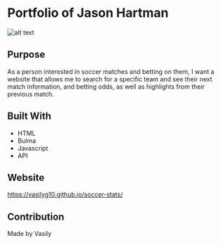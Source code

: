 # Portfolio of Jason Hartman

![alt text](https://github.com/Vasilyg10/soccer-stats/blob/feature/design/assets/images/Read-me-image.jpg)

## Purpose
As a person interested in soccer matches and betting on them, I want a website that allows me to search for a specific team and see their next match information, and betting odds, as well as highlights from their previous match. 


## Built With
* HTML
* Bulma
* Javascript
* API

## Website
https://vasilyg10.github.io/soccer-stats/

## Contribution
Made by Vasily 